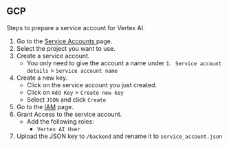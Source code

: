 ## GCP
Steps to prepare a service account for Vertex AI. 
1. Go to the [Service Accounts ](https://console.cloud.google.com/iam-admin/serviceaccounts) page.
2. Select the project you want to use.
3. Create a service account. 
   - You only need to give the account a name under `1. Service account details` > `Service account name`
4. Create a new key. 
   - Click on the service account you just created. 
   - Click on `Add Key` > `Create new key`
   - Select `JSON` and click `Create`
5. Go to the [IAM](https://console.cloud.google.com/iam-admin/iam) page. 
6. Grant Access to the service account.
   - Add the following roles:
       - `Vertex AI User`
7. Upload the JSON key to `/backend` and rename it to `service_account.json`

